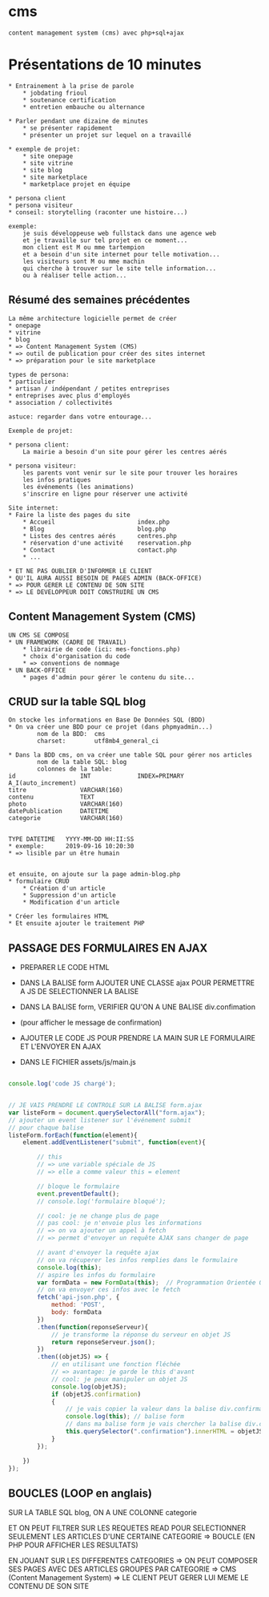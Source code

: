 # cms

    content management system (cms) avec php+sql+ajax

# Présentations de 10 minutes

    * Entrainement à la prise de parole
        * jobdating frioul
        * soutenance certification
        * entretien embauche ou alternance

    * Parler pendant une dizaine de minutes
        * se présenter rapidement
        * présenter un projet sur lequel on a travaillé

    * exemple de projet:
        * site onepage
        * site vitrine
        * site blog
        * site marketplace
        * marketplace projet en équipe

    * persona client
    * persona visiteur
    * conseil: storytelling (raconter une histoire...)

    exemple:
        je suis développeuse web fullstack dans une agence web
        et je travaille sur tel projet en ce moment... 
        mon client est M ou mme tartempion
        et a besoin d'un site internet pour telle motivation...
        les visiteurs sont M ou mme machin
        qui cherche à trouver sur le site telle information...
        ou à réaliser telle action...

## Résumé des semaines précédentes

    La même architecture logicielle permet de créer
    * onepage
    * vitrine
    * blog
    * => Content Management System (CMS)
    * => outil de publication pour créer des sites internet
    * => préparation pour le site marketplace

    types de persona:
    * particulier
    * artisan / indépendant / petites entreprises
    * entreprises avec plus d'employés
    * association / collectivités 

    astuce: regarder dans votre entourage...

    Exemple de projet:

    * persona client:
        La mairie a besoin d'un site pour gérer les centres aérés

    * persona visiteur:
        les parents vont venir sur le site pour trouver les horaires
        les infos pratiques
        les événements (les animations)
        s'inscrire en ligne pour réserver une activité

    Site internet:
    * Faire la liste des pages du site
        * Accueil                       index.php
        * Blog                          blog.php
        * Listes des centres aérés      centres.php
        * réservation d'une activité    reservation.php
        * Contact                       contact.php
        * ...

    * ET NE PAS OUBLIER D'INFORMER LE CLIENT
    * QU'IL AURA AUSSI BESOIN DE PAGES ADMIN (BACK-OFFICE)
    * => POUR GERER LE CONTENU DE SON SITE
    * => LE DEVELOPPEUR DOIT CONSTRUIRE UN CMS

## Content Management System (CMS)

    UN CMS SE COMPOSE
    * UN FRAMEWORK (CADRE DE TRAVAIL)
        * librairie de code (ici: mes-fonctions.php)
        * choix d'organisation du code
        * => conventions de nommage
    * UN BACK-OFFICE
        * pages d'admin pour gérer le contenu du site...

## CRUD sur la table SQL blog

    On stocke les informations en Base De Données SQL (BDD)
    * On va créer une BDD pour ce projet (dans phpmyadmin...)
            nom de la BDD:  cms
            charset:        utf8mb4_general_ci

    * Dans la BDD cms, on va créer une table SQL pour gérer nos articles
            nom de la table SQL: blog
            colonnes de la table:
    id                  INT             INDEX=PRIMARY       A_I(auto_increment)
    titre               VARCHAR(160)
    contenu             TEXT
    photo               VARCHAR(160)
    datePublication     DATETIME
    categorie           VARCHAR(160)


    TYPE DATETIME   YYYY-MM-DD HH:II:SS
    * exemple:      2019-09-16 10:20:30
    * => lisible par un être humain

        
    et ensuite, on ajoute sur la page admin-blog.php
    * formulaire CRUD
        * Création d'un article
        * Suppression d'un article
        * Modification d'un article

    * Créer les formulaires HTML
    * Et ensuite ajouter le traitement PHP    


## PASSAGE DES FORMULAIRES EN AJAX

* PREPARER LE CODE HTML
* DANS LA BALISE form AJOUTER UNE CLASSE ajax POUR PERMETTRE A JS DE SELECTIONNER LA BALISE
* DANS LA BALISE form, VERIFIER QU'ON A UNE BALISE div.confimation
* (pour afficher le message de confirmation)


* AJOUTER LE CODE JS POUR PRENDRE LA MAIN SUR LE FORMULAIRE ET L'ENVOYER EN AJAX
* DANS LE FICHIER assets/js/main.js


```js

console.log('code JS chargé');


// JE VAIS PRENDRE LE CONTROLE SUR LA BALISE form.ajax
var listeForm = document.querySelectorAll("form.ajax");
// ajouter un event listener sur l'événement submit
// pour chaque balise
listeForm.forEach(function(element){
    element.addEventListener("submit", function(event){

        // this
        // => une variable spéciale de JS
        // => elle a comme valeur this = element

        // bloque le formulaire
        event.preventDefault();
        // console.log('formulaire bloqué');

        // cool: je ne change plus de page
        // pas cool: je n'envoie plus les informations
        // => on va ajouter un appel à fetch
        // => permet d'envoyer un requête AJAX sans changer de page

        // avant d'envoyer la requête ajax
        // on va récuperer les infos remplies dans le formulaire
        console.log(this);
        // aspire les infos du formulaire
        var formData = new FormData(this);  // Programmation Orientée Objet
        // on va envoyer ces infos avec le fetch
        fetch('api-json.php', {
            method: 'POST',
            body: formData
        })
        .then(function(reponseServeur){
            // je transforme la réponse du serveur en objet JS
            return reponseServeur.json();
        })
        .then((objetJS) => {
            // en utilisant une fonction fléchée
            // => avantage: je garde le this d'avant
            // cool: je peux manipuler un objet JS
            console.log(objetJS);
            if (objetJS.confirmation)
            {
                // je vais copier la valeur dans la balise div.confirmation
                console.log(this); // balise form     
                // dans ma balise form je vais chercher la balise div.confirmation
                this.querySelector(".confirmation").innerHTML = objetJS.confirmation;
            }
        });

    })
});

```



## BOUCLES (LOOP en anglais)


SUR LA TABLE SQL blog, ON A UNE COLONNE categorie

ET ON PEUT FILTRER SUR LES REQUETES READ
POUR SELECTIONNER SEULEMENT LES ARTICLES D'UNE CERTAINE CATEGORIE
=> BOUCLE (EN PHP POUR AFFICHER LES RESULTATS)

EN JOUANT SUR LES DIFFERENTES CATEGORIES
=> ON PEUT COMPOSER SES PAGES AVEC DES ARTICLES GROUPES PAR CATEGORIE
=> CMS (Content Management System)
=> LE CLIENT PEUT GERER LUI MEME LE CONTENU DE SON SITE


